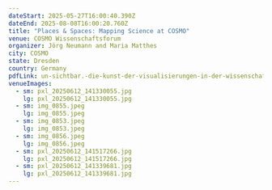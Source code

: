 ```yaml
---
dateStart: 2025-05-27T16:00:40.390Z
dateEnd: 2025-08-08T16:00:20.760Z
title: "Places & Spaces: Mapping Science at COSMO"
venue: COSMO Wissenschaftsforum
organizer: Jörg Neumann and Maria Matthes
city: COSMO
state: Dresden
country: Germany
pdfLink: un-sichtbar.-die-kunst-der-visualisierungen-in-der-wissenschaft.-–-cosmo-wissenschaftsforum.pdf
venueImages:
  - sm: pxl_20250612_141330055.jpg
    lg: pxl_20250612_141330055.jpg
  - sm: img_0855.jpeg
    lg: img_0855.jpeg
  - sm: img_0853.jpeg
    lg: img_0853.jpeg
  - sm: img_0856.jpeg
    lg: img_0856.jpeg
  - sm: pxl_20250612_141517266.jpg
    lg: pxl_20250612_141517266.jpg
  - sm: pxl_20250612_141339681.jpg
    lg: pxl_20250612_141339681.jpg
---
```

